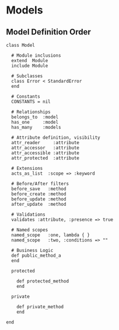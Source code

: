 # Models

## Model Definition Order

    class Model

      # Module inclusions
      extend  Module
      include Module

      # Subclasses
      class Error < StandardError
      end

      # Constants
      CONSTANTS = nil

      # Relationships
      belongs_to  :model
      has_one     :model
      has_many    :models

      # Attribute definition, visibility
      attr_reader     :attribute
      attr_accessor   :attribute
      attr_accessible :attribute
      attr_protected  :attribute

      # Extensions
      acts_as_list  :scope => :keyword

      # Before/After filters
      before_save   :method
      before_create :method
      before_update :method
      after_update  :method

      # Validations
      validates :attribute, :presence => true

      # Named scopes
      named_scope   :one, lambda { }
      named_scope   :two, :conditions => ""

      # Business Logic
      def public_method_a
      end

      protected

        def protected_method
        end

      private

        def private_method
        end

    end
